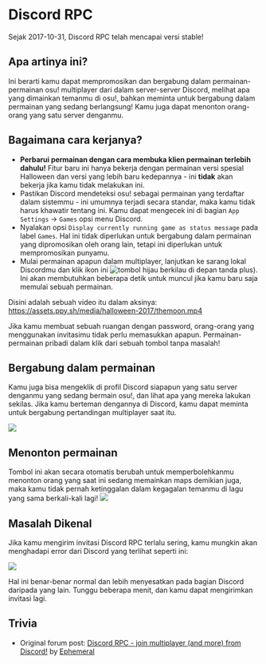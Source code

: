 # Discord RPC

Sejak 2017-10-31, Discord RPC telah mencapai versi stable!

## Apa artinya ini?

Ini berarti kamu dapat mempromosikan dan bergabung dalam permainan-permainan osu! multiplayer dari dalam server-server Discord, melihat apa yang dimainkan temanmu di osu!, bahkan meminta untuk bergabung dalam permainan yang sedang berlangsung! Kamu juga dapat menonton orang-orang yang satu server denganmu.

## Bagaimana cara kerjanya?

-   **Perbarui permainan dengan cara membuka klien permainan terlebih dahulu!** Fitur baru ini hanya bekerja dengan permainan versi spesial Halloween dan versi yang lebih baru kedepannya - ini **tidak** akan bekerja jika kamu tidak melakukan ini.
-   Pastikan Discord mendeteksi osu! sebagai permainan yang terdaftar dalam sistemmu - ini umumnya terjadi secara standar, maka kamu tidak harus khawatir tentang ini. Kamu dapat mengecek ini di bagian `App Settings` -> `Games` opsi menu Discord.
-   Nyalakan opsi `Display currently running game as status message` pada label `Games`. Hal ini tidak diperlukan untuk bergabung dalam permainan yang dipromosikan oleh orang lain, tetapi ini diperlukan untuk mempromosikan punyamu.
-   Mulai permainan apapun dalam multiplayer, lanjutkan ke sarang lokal Discordmu dan klik ikon ini ![tombol hijau berkilau di depan tanda plus](img/shiny-green-button.jpg)). Ini akan membutuhkan beberapa detik untuk muncul jika kamu baru saja memulai sebuah permainan.

Disini adalah sebuah video itu dalam aksinya: <https://assets.ppy.sh/media/halloween-2017/themoon.mp4>

Jika kamu membuat sebuah ruangan dengan password, orang-orang yang menggunakan invitasimu tidak perlu memasukkan apapun. Permainan-permainan pribadi dalam klik dari sebuah tombol tanpa masalah!

## Bergabung dalam permainan

Kamu juga bisa mengeklik di profil Discord siapapun yang satu server denganmu yang sedang bermain osu!, dan lihat apa yang mereka lakukan sekilas. Jika kamu berteman dengannya di Discord, kamu dapat meminta untuk bergabung pertandingan multiplayer saat itu.

![](img/join.jpg)

## Menonton permainan

Tombol ini akan secara otomatis berubah untuk memperbolehkanmu menonton orang yang saat ini sedang memainkan maps demikian juga, maka kamu tidak pernah ketinggalan dalam kegagalan temanmu di lagu yang sama berkali-kali lagi!
![](img/spectate.jpg)

## Masalah Dikenal

Jika kamu mengirim invitasi Discord RPC terlalu sering, kamu mungkin akan menghadapi error dari Discord yang terlihat seperti ini: 

![](img/slow-down.jpg)

Hal ini benar-benar normal dan lebih menyesatkan pada bagian Discord daripada yang lain. Tunggu beberapa menit, dan kamu dapat mengirimkan invitasi lagi.

## Trivia

-   Original forum post: [Discord RPC - join multiplayer (and more) from Discord!](/community/forums/topics/659856) by [Ephemeral](/users/102335)
